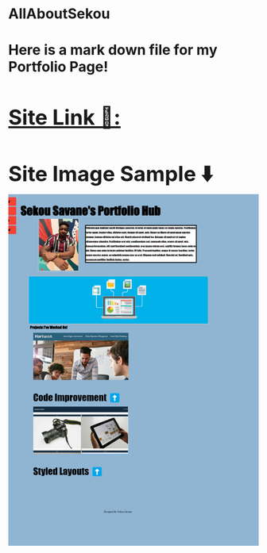 # AllAboutSekou
<h1> Here is a mark down file for my Portfolio Page!<h1>
<a href= https://ssavane26.github.io/AllAboutSekou/><h2> Site Link 🔗: <h2>  </a>
Site Image Sample ⬇️
<img src= "assets\images\AllAboutSekou.png"> 
